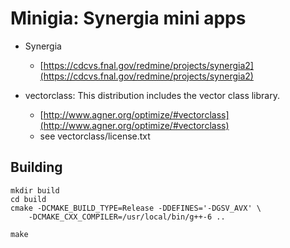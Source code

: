 # Minigia: Synergia mini apps

* Synergia
	* [https://cdcvs.fnal.gov/redmine/projects/synergia2](https://cdcvs.fnal.gov/redmine/projects/synergia2)

* vectorclass: This distribution includes the vector class library.
	* [http://www.agner.org/optimize/#vectorclass](http://www.agner.org/optimize/#vectorclass)
	* see vectorclass/license.txt

## Building
    mkdir build 
    cd build
    cmake -DCMAKE_BUILD_TYPE=Release -DDEFINES='-DGSV_AVX' \
        -DCMAKE_CXX_COMPILER=/usr/local/bin/g++-6 ..

    make
